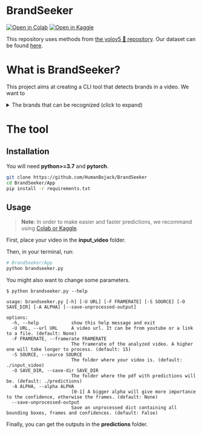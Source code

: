 # BrandSeeker
[![Open in Colab](https://colab.research.google.com/assets/colab-badge.svg)](https://colab.research.google.com/drive/1ACWrzkK7HLayllfno8cQ8iF9-1gYkx5g?usp=sharing)
[![Open in Kaggle](https://kaggle.com/static/images/open-in-kaggle.svg)](https://www.kaggle.com/code/humanbojack/brandseeker)

This repository uses methods from [the yolov5 🚀 repository](https://github.com/ultralytics/yolov5). Our dataset can be found [here](https://www.kaggle.com/datasets/humanbojack/yolo-brand-object-detection).

# What is BrandSeeker?
This project aims at creating a CLI tool that detects brands in a video. We want to 
<details>
<summary>The brands that can be recognized (click to expand)</summary>
["Republic of Gamers", "Hello Fresh", "Displate", "KiwiCo", "World of Tanks", "Dollar Shave Club", "SkillShare", "Manscaped", "Rhinoshield", "Raid shadow legends", "Worlds of Warships", "Fruitz", "War Thunder", "Redbull", "Squarespace", "Brilliant.org", "Logitech", "DBrand", "Honey coupon", "Gorillas brand", "levlup", "Ridge wallet", "ExpressVPN", "State of Survival", "Coca Cola", "Crunchyroll", "Uber Eats", "Surfshark", "Corsair", "Lootcrate", "Amazon", "audible", "NordVPN", "GFuel", "Genshin Impact", "TunnelBear VPN", "Microsoft", "Winamax"]
</details>

# The tool
## Installation
You will need **python>=3.7** and **pytorch**.
```bash
git clone https://github.com/HumanBojack/BrandSeeker
cd BrandSeeker/App
pip install -r requirements.txt
```

## Usage
> **Note**: In order to make easier and faster predictions, we recommand using [Colab or Kaggle](#brandseeker).

First, place your video in the **input_video** folder.

Then, in your terminal, run:
```bash
# BrandSeeker/App
python brandseeker.py
```

You might also want to change some parameters.
```
$ python brandseeker.py --help

usage: brandseeker.py [-h] [-U URL] [-F FRAMERATE] [-S SOURCE] [-O SAVE_DIR] [-A ALPHA] [--save-unprocessed-output]

options:
  -h, --help            show this help message and exit
  -U URL, --url URL     A video url. It can be from youtube or a link to a file. (default: None)
  -F FRAMERATE, --framerate FRAMERATE
                        The framerate of the analyzed video. A higher one will take longer to process. (default: 15)
  -S SOURCE, --source SOURCE
                        The folder where your video is. (default: ./input_video)
  -O SAVE_DIR, --save-dir SAVE_DIR
                        The folder where the pdf with predictions will be. (default: ./predictions)
  -A ALPHA, --alpha ALPHA
                        [0-1] A bigger alpha will give more importance to the confidence, otherwise the frames. (default: None)
  --save-unprocessed-output
                        Save an unprocessed dict containing all bounding boxes, frames and confidences. (default: False)
```

Finally, you can get the outputs in the **predictions** folder.

